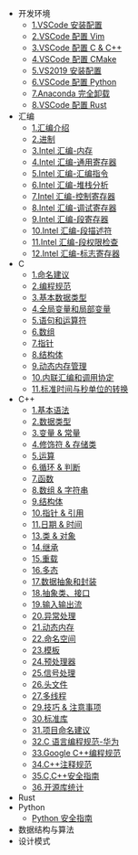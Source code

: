 - 开发环境
  - [1.VSCode 安装配置](./编程语言/开发环境/1.VSCode安装配置.md)
  - [2.VSCode 配置 Vim](./编程语言/开发环境/2.VSCode配置Vim.md)
  - [3.VSCode 配置 C & C++](./编程语言/开发环境/3.VSCode配置C%20&%20C++.md)
  - [4.VSCode 配置 CMake](./编程语言/开发环境/4.VSCode配置CMake.md)
  - [5.VS2019 安装配置](./编程语言/开发环境/5.VS2019安装配置.md)
  - [6.VSCode 配置 Python](./编程语言/开发环境/6.VSCode配置Python.md)
  - [7.Anaconda 完全卸载](./编程语言/开发环境/7.Anaconda完全卸载.md)
  - [8.VSCode 配置 Rust](./编程语言/开发环境/8.VSCode配置Rust.md)
- 汇编
  - [1.汇编介绍](./编程语言/汇编/1.汇编介绍.md)
  - [2.进制](./编程语言/汇编/2.进制.md)
  - [3.Intel 汇编-内存](./编程语言/汇编/3.Intel汇编-内存.md)
  - [4.Intel 汇编-通用寄存器](./编程语言/汇编/4.Intel汇编-通用寄存器.md)
  - [5.Intel 汇编-汇编指令](./编程语言/汇编/5.Intel汇编-汇编指令.md)
  - [6.Intel 汇编-堆栈分析](./编程语言/汇编/6.Intel汇编-堆栈分析.md)
  - [7.Intel 汇编-控制寄存器](./编程语言/汇编/7.Intel汇编-控制寄存器.md)
  - [8.Intel 汇编-调试寄存器](./编程语言/汇编/8.Intel汇编-调试寄存器.md)
  - [9.Intel 汇编-段寄存器](./编程语言/汇编/9.Intel汇编-段寄存器.md)
  - [10.Intel 汇编-段描述符](./编程语言/汇编/10.Intel汇编-段描述符.md)
  - [11.Intel 汇编-段权限检查](./编程语言/汇编/11.Intel汇编-段权限检查.md)
  - [12.Intel 汇编-标志寄存器](./编程语言/汇编/12.Intel汇编-标志寄存器.md)
- C
  - [1.命名建议](./编程语言/C/1.命名建议.md)
  - [2.编程规范](./编程语言/C/2.编程规范.md)
  - [3.基本数据类型](./编程语言/C/3.基本数据类型.md)
  - [4.全局变量和局部变量](./编程语言/C/4.全局变量和局部变量.md)
  - [5.语句和运算符](./编程语言/C/5.语句和运算符.md)
  - [6.数组](./编程语言/C/6.数组.md)
  - [7.指针](./编程语言/C/7.指针.md)
  - [8.结构体](./编程语言/C/8.结构体.md)
  - [9.动态内存管理](./编程语言/C/9.动态内存管理.md)
  - [10.内联汇编和调用协定](./编程语言/C/10.内联汇编和调用协定.md)
  - [11.标准时间与秒单位的转换](./编程语言/C/11.标准时间与秒单位的转换.md)
- C++
  - [1.基本语法](./编程语言/C++/1.基本语法.md)
  - [2.数据类型](./编程语言/C++/2.数据类型.md)
  - [3.变量 & 常量](./编程语言/C++/3.变量%20&%20常量.md)
  - [4.修饰符 & 存储类](./编程语言/C++/4.修饰符%20&%20存储类.md)
  - [5.运算](./编程语言/C++/5.运算.md)
  - [6.循环 & 判断](./编程语言/C++/6.循环%20&%20判断.md)
  - [7.函数](./编程语言/C++/7.函数.md)
  - [8.数组 & 字符串](./编程语言/C++/8.数组%20&%20字符串.md)
  - [9.结构体](./编程语言/C++/9.结构体.md)
  - [10.指针 & 引用](./编程语言/C++/10.指针%20&%20引用.md)
  - [11.日期 & 时间](./编程语言/C++/11.日期%20&%20时间.md)
  - [13.类 & 对象](./编程语言/C++/13.类%20&%20对象.md)
  - [14.继承](./编程语言/C++/14.继承.md)
  - [15.重载](./编程语言/C++/15.重载.md)
  - [16.多态](./编程语言/C++/16.多态.md)
  - [17.数据抽象和封装](./编程语言/C++/17.数据抽象和封装.md)
  - [18.抽象类、接口](./编程语言/C++/18.抽象类、接口.md)
  - [19.输入输出流](./编程语言/C++/19.输入输出流.md)
  - [20.异常处理](./编程语言/C++/20.异常处理.md)
  - [21.动态内存](./编程语言/C++/21.动态内存.md)
  - [22.命名空间](./编程语言/C++/22.命名空间.md)
  - [23.模板](./编程语言/C++/23.模板.md)
  - [24.预处理器](./编程语言/C++/24.预处理器.md)
  - [25.信号处理](./编程语言/C++/25.信号处理.md)
  - [26.头文件](./编程语言/C++/26.头文件.md)
  - [27.多线程](./编程语言/C++/27.多线程.md)
  - [29.技巧 & 注意事项](./编程语言/C++/29.技巧%20&%20注意事项.md)
  - [30.标准库](./编程语言/C++/30.标准库.md)
  - [31.项目命名建议](./编程语言/C++/31.项目命名建议.md)
  - [32.C 语言编程规范-华为](./编程语言/C++/32.C语言编程规范-华为.md)
  - [33.Google C++编程规范](./编程语言/C++/33.Google%20C++编程规范.md)
  - [34.C++注释规范](./编程语言/C++/34.C++注释规范.md)
  - [35.C,C++安全指南](./编程语言/C++/35.C,C++安全指南.md)
  - [36.开源库统计](./编程语言/C++/36.开源库统计.md)
- Rust
- Python
  - [Python 安全指南](./编程语言/Python/Python安全指南.md)
- 数据结构与算法
- 设计模式
